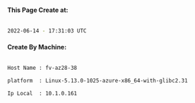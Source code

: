 
   
#### This Page Create at:

```bash

2022-06-14 - 17:31:03 UTC

```

#### Create By Machine:

```bash

Host Name : fv-az28-38

platform  : Linux-5.13.0-1025-azure-x86_64-with-glibc2.31

Ip Local  : 10.1.0.161

```


